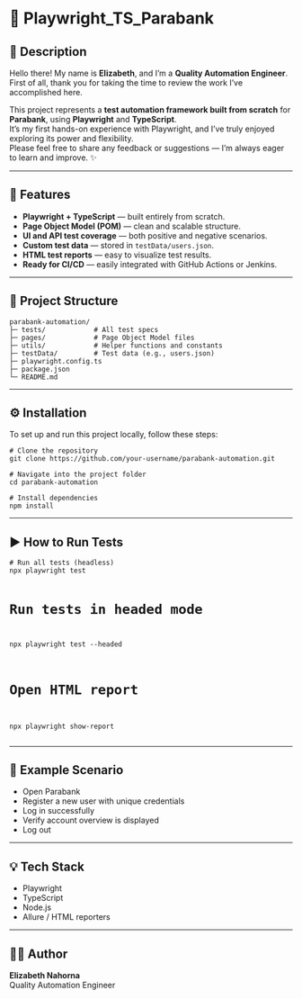 
<h1>🎯 Playwright_TS_Parabank</h1>

<h2>👋 Description</h2>
<p>Hello there! My name is <strong>Elizabeth</strong>, and I’m a <strong>Quality Automation Engineer</strong>.<br>
First of all, thank you for taking the time to review the work I’ve accomplished here.</p>

<p>This project represents a <strong>test automation framework built from scratch</strong> for <strong>Parabank</strong>, using <strong>Playwright</strong> and <strong>TypeScript</strong>.<br>
It’s my first hands-on experience with Playwright, and I’ve truly enjoyed exploring its power and flexibility.<br>
Please feel free to share any feedback or suggestions — I’m always eager to learn and improve. ✨</p>

<hr>

<h2>🚀 Features</h2>
<ul>
  <li><strong>Playwright + TypeScript</strong> — built entirely from scratch.</li>
  <li><strong>Page Object Model (POM)</strong> — clean and scalable structure.</li>
  <li><strong>UI and API test coverage</strong> — both positive and negative scenarios.</li>
  <li><strong>Custom test data</strong> — stored in <code>testData/users.json</code>.</li>
  <li><strong>HTML test reports</strong> — easy to visualize test results.</li>
  <li><strong>Ready for CI/CD</strong> — easily integrated with GitHub Actions or Jenkins.</li>
</ul>

<hr>

<h2>📁 Project Structure</h2>
<pre><code>parabank-automation/
├─ tests/            # All test specs
├─ pages/            # Page Object Model files
├─ utils/            # Helper functions and constants
├─ testData/         # Test data (e.g., users.json)
├─ playwright.config.ts
├─ package.json
└─ README.md
</code></pre>

<hr>

<h2>⚙️ Installation</h2>
<p>To set up and run this project locally, follow these steps:</p>

<pre><code># Clone the repository
git clone https://github.com/your-username/parabank-automation.git

# Navigate into the project folder
cd parabank-automation

# Install dependencies
npm install
</code></pre>

<hr>

<h2>▶️ How to Run Tests</h2>
<pre><code># Run all tests (headless)
npx playwright test

# Run tests in headed mode
npx playwright test --headed

# Open HTML report
npx playwright show-report
</code></pre>

<hr>

<h2>🧠 Example Scenario</h2>
<ul>
  <li>Open Parabank</li>
  <li>Register a new user with unique credentials</li>
  <li>Log in successfully</li>
  <li>Verify account overview is displayed</li>
  <li>Log out</li>
</ul>

<hr>

<h2>💡 Tech Stack</h2>
<ul>
  <li>Playwright</li>
  <li>TypeScript</li>
  <li>Node.js</li>
  <li>Allure / HTML reporters</li>
</ul>

<hr>

<h2>👩‍💻 Author</h2>
<p><strong>Elizabeth Nahorna</strong><br>
Quality Automation Engineer<br>

